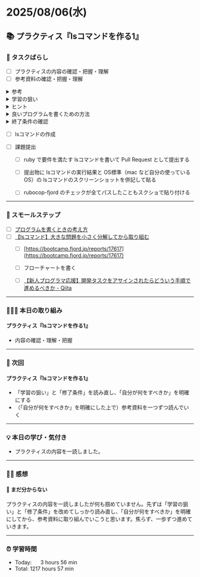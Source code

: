 # 2025/08/06(水)
## 📚 プラクティス『lsコマンドを作る1』


### 🧩 タスクばらし
- [ ] プラクティスの内容の確認・把握・理解
- [ ] 参考資料の確認・把握・理解

<details><summary>参考</summary>

  - [ ] [lsコマンドを作る](https://bootcamp.fjord.jp/pages/380)
</details>
 

<details><summary>学習の狙い</summary>

  - [ ] [【lsコマンド】大きな問題を小さく分解してから取り組む](https://bootcamp.fjord.jp/pages/279)
</details>

<details><summary>ヒント</summary>

  - [ ] [lsコマンドの使い方と覚えたい15のオプション【Linuxコマンド集】](https://eng-entrance.com/linux_command_ls)
  - [ ] [library optparse (Ruby 2.6.0)](https://docs.ruby-lang.org/ja/latest/library/optparse.html)
  - [ ] [コマンドライン引数によるオプションに対応する (optparse) | まくまくRubyノート](https://maku77.github.io/ruby/io/optparse.html)
  - [ ] [コマンドライン引数・オプションの処理](https://bootcamp.fjord.jp/pages/251)
  - [ ] [binding.irb](https://docs.ruby-lang.org/ja/latest/method/Kernel/m/binding.html)
  - [ ] [Fileクラス](https://docs.ruby-lang.org/ja/latest/class/File.html)
  - [ ] [lsコマンドで表示されるファイルのモード(drwxr-xr-x) 〜RubyのFile::Stat#modeとは〜](https://zenn.dev/universato/articles/20201202-z-mode)
</details>

<details><summary>良いプログラムを書くための方法</summary>

  - [ ] [プログラミング初心者は変数名やメソッド名を略さない方がいいよ、という話 - give IT a try](https://blog.jnito.com/entry/2020/10/20/092724)
  - [ ] [\[RubyTips\] ハッシュテーブルによる分岐数削減](https://docs.komagata.org/5691)
  - [ ] [プログラムを書くときの考え方](https://bootcamp.fjord.jp/pages/147)
  - [ ] [rubyでコマンドを作る](https://bootcamp.fjord.jp/pages/250)
  - [ ] [RubyTips - komagataのブログ](https://docs.komagata.org/tags/rubytips/)
  - [ ] [Rubyスクリプトにもmainメソッドを定義するといいかも、という話 - Qiita](https://qiita.com/jnchito/items/4b4cae54170cc2f4377e)
  - [ ] [初心者がRailsプロジェクトへの初PRする前に見るチェックリスト - komagataのブログ](https://docs.komagata.org/5676)
  - [ ] [プログラミングでよく使う英単語のまとめ【随時更新】 - Qiita](https://qiita.com/Ted-HM/items/7dde25dcffae4cdc7923)
  - [ ] [代表的なデータ構造](https://bootcamp.fjord.jp/pages/148)
  - [ ] [配列の二人三脚を避ける](https://bootcamp.fjord.jp/pages/388)
  - [ ] [参考：lsコマンドの列幅が人によって異なるのはなぜ？ | FBC
](https://bootcamp.fjord.jp/questions/707)
</details>

 <details><summary>終了条件の確認</summary>

- [ ] [終了条件 - lsコマンドを作る](https://bootcamp.fjord.jp/pages/ls-command#requirements)
</details>

- [ ] lsコマンドの作成

- [ ] 課題提出
  - [ ] ruby で要件を満たす lsコマンドを書いて Pull Request として提出する
  - [ ] 提出物に lsコマンドの実行結果と OS標準（mac など自分の使っている OS）の lsコマンドのスクリーンショットを併記して貼る
  - [ ] rubocop-fjord のチェックが全てパスしたこともスクショで貼り付ける


---


### 🐾 スモールステップ
- [ ] [プログラムを書くときの考え方](https://bootcamp.fjord.jp/pages/147)
- [ ] [【lsコマンド】大きな問題を小さく分解してから取り組む](https://bootcamp.fjord.jp/pages/279)
  - [ ] [https://bootcamp.fjord.jp/reports/17617](https://bootcamp.fjord.jp/reports/17617)
  - [ ] フローチャートを書く
  - [ ] [【新人プログラマ応援】開発タスクをアサインされたらどういう手順で進めるべきか - Qiita
](https://qiita.com/jnchito/items/017487cd882091494298)


---


### 🧑🏻‍💻 本日の取り組み
#### プラクティス『lsコマンドを作る1』
- 内容の確認・理解・把握


---


### 🎯 次回
#### プラクティス『lsコマンドを作る1』
- 「学習の狙い」と「修了条件」を読み直し、「自分が何をすべきか」を明確にする
- （「自分が何をすべきか」を明確にした上で）参考資料を一つずつ読んでいく

---


### 💡 本日の学び・気付き
- プラクティスの内容を一読しました。


---


### ✍🏻 感想
#### 🤔 まだ分からない
プラクティスの内容を一読しましたが何も掴めていません。先ずは「学習の狙い」と「修了条件」を改めてしっかり読み直し、「自分が何をすべきか」を明確にしてから、参考資料に取り組んでいこうと思います。焦らず、一歩ずつ進めていきます。


---


### ⏰ 学習時間
- Today:&nbsp;&nbsp;&nbsp;&nbsp;&nbsp; 3 hours 56 min
- Total: 1217 hours 57 min
